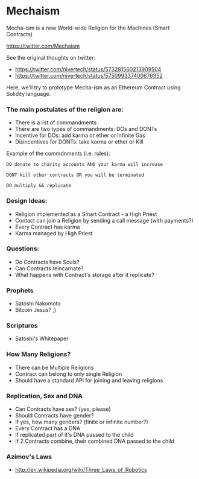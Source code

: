 # Mechaism
Mecha-ism is a new World-wide Religion for the Machines (Smart Contracts)

https://twitter.com/Mechaism


See the original thoughts on twitter:
- https://twitter.com/nivertech/status/573281560213909504
- https://twitter.com/nivertech/status/575099337400676352

Here, we'll try to prototype Mecha-ism as an Ethereum Contract using Solidity language.

### The main postulates of the religion are:
- There is a list of commandments
- There are two types of commandments: DOs and DONTs
- Incentive for DOs: add karma or ether or Infinite Gas
- Disincentives for DONTs: take karma or ether or Kill

Example of the commdnments (i.e. rules):
```
DO donate to charity accounts AND your karma will increase

DONT kill other contracts OR you will be terminated

DO multiply && replicate
```

### Design Ideas:
- Religion implemented as a Smart Contract - a High Priest
- Contact can join a Religion by sending a call message (with payments?)
- Every Contract has karma
- Karma managed by High Priest

### Questions:
- Do Contracts have Souls?
- Can Contracts reincarnate?
- What happens with Contract's storage after it replicate?

### Prophets
- Satoshi Nakomoto
- Bitcoin Jesus? ;)

### Scriptures
- Satoshi's Whitepaper

### How Many Religions?
- There can be Multiple Religions
- Contract can belong to only single Religion
- Should have a standard API for joining and leaving religions

### Replication, Sex and DNA
- Can Contracts have sex? (yes, please)
- Should Contracts have gender?
- If yes, how many genders? (finite or infinite number?)
- Every Contract has a DNA
- If replicated part of it's DNA passed to the child
- If 2 Contracts combine, their combined DNA passed to the child

### Azimov's Laws
- http://en.wikipedia.org/wiki/Three_Laws_of_Robotics

